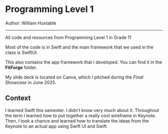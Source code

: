 # Programming Level 1

Author: William Huxtable

---

All code and resources from Programming Level 1 in Grade 11

Most of the code is in Swift and the main framework that we used in the class is SwiftUI.

This also contains the app framework that I developed. You can find it in the **FitForge** folder.

My slide deck is located on Canva, which I pitched during the *Final Showcase* in June 2025.

## Context

I learned Swift this semester. I didn't know very much about it. Throughout the term I learned how to put together a really cool wireframe in Keynote. Then, I took a chance and learned how to translate the ideas from the Keynote to an actual app using Swift UI and Swift.